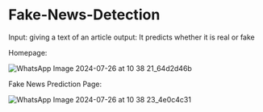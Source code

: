 # Fake-News-Detection
Input: giving a text of an article 
output: It predicts whether it is real or fake 

Homepage:

![WhatsApp Image 2024-07-26 at 10 38 21_64d2d46b](https://github.com/user-attachments/assets/96f08bcb-2e01-4348-9688-2e45a34484b4)





Fake News Prediction Page:

![WhatsApp Image 2024-07-26 at 10 38 23_4e0c4c31](https://github.com/user-attachments/assets/00187bcd-9f2b-4aec-b81c-6d75eed034b3)


